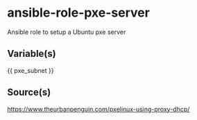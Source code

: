 # ansible-role-pxe-server
Ansible role to setup a Ubuntu pxe server

## Variable(s)

{{ pxe_subnet }}

## Source(s)
https://www.theurbanpenguin.com/pxelinux-using-proxy-dhcp/
